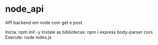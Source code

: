 # node_api
API backend em node com get e post 

Inicia: npm init -y
Instale as bibliotecas: npm i express body-parser cors
Execute: node index.js